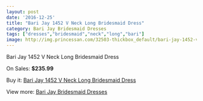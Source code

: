 ```yaml
---
layout: post
date: '2016-12-25'
title: "Bari Jay 1452 V Neck Long Bridesmaid Dress"
category: Bari Jay Bridesmaid Dresses
tags: ["dresses","bridesmaid","neck","long","bari"]
image: http://img.princessan.com/32503-thickbox_default/bari-jay-1452-v-neck-long-bridesmaid-dress.jpg
---
```

Bari Jay 1452 V Neck Long Bridesmaid Dress

On Sales: **$235.99**
<a href="https://www.princessan.com/en/14914-bari-jay-1452-v-neck-long-bridesmaid-dress.html"><amp-img layout="responsive" width="600" height="600" src="//img.princessan.com/32503-thickbox_default/bari-jay-1452-v-neck-long-bridesmaid-dress.jpg" alt="Bari Jay 1452 V Neck Long Bridesmaid Dress 0" /></a>
<a href="https://www.princessan.com/en/14914-bari-jay-1452-v-neck-long-bridesmaid-dress.html"><amp-img layout="responsive" width="600" height="600" src="//img.princessan.com/32504-thickbox_default/bari-jay-1452-v-neck-long-bridesmaid-dress.jpg" alt="Bari Jay 1452 V Neck Long Bridesmaid Dress 1" /></a>

Buy it: [Bari Jay 1452 V Neck Long Bridesmaid Dress](https://www.princessan.com/en/14914-bari-jay-1452-v-neck-long-bridesmaid-dress.html "Bari Jay 1452 V Neck Long Bridesmaid Dress")

View more: [Bari Jay Bridesmaid Dresses](https://www.princessan.com/en/109- "Bari Jay Bridesmaid Dresses")